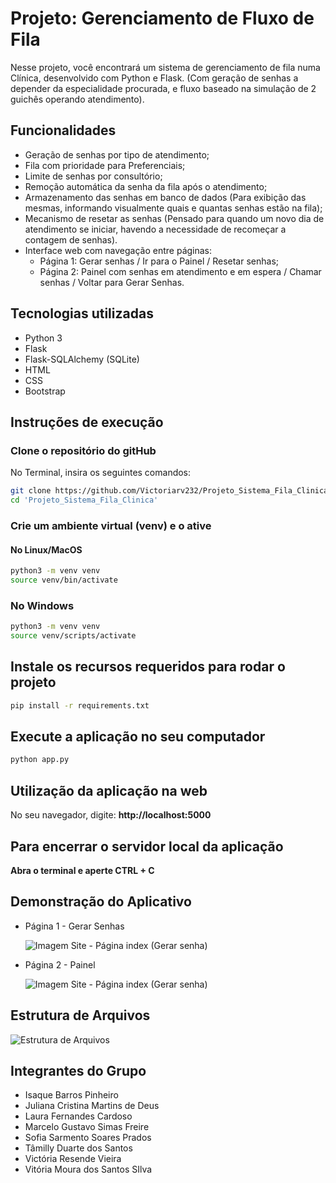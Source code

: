 # Projeto: Gerenciamento de Fluxo de Fila
Nesse projeto, você encontrará um sistema de gerenciamento de fila numa Clínica, desenvolvido com Python e Flask.
(Com geração de senhas a depender da especialidade procurada, e fluxo baseado na simulação de 2 guichês operando atendimento).

## Funcionalidades

- Geração de senhas por tipo de atendimento;
- Fila com prioridade para Preferenciais;
- Limite de senhas por consultório;
- Remoção automática da senha da fila após o atendimento;
- Armazenamento das senhas em banco de dados (Para exibição das mesmas, informando visualmente quais e quantas senhas estão na fila);
- Mecanismo de resetar as senhas (Pensado para quando um novo dia de atendimento se iniciar, havendo a necessidade de recomeçar a contagem de senhas).
- Interface web com navegação entre páginas:
  - Página 1: Gerar senhas / Ir para o Painel / Resetar senhas;
  - Página 2: Painel com senhas em atendimento e em espera / Chamar senhas / Voltar para Gerar Senhas.
    
## Tecnologias utilizadas

- Python 3 
- Flask
- Flask-SQLAlchemy (SQLite)
- HTML
- CSS
- Bootstrap
 
## Instruções de execução

### Clone o repositório do gitHub
No Terminal, insira os seguintes comandos:
```bash
git clone https://github.com/Victoriarv232/Projeto_Sistema_Fila_Clinica.git
cd 'Projeto_Sistema_Fila_Clinica'
```

### Crie um ambiente virtual (venv) e o ative
#### No Linux/MacOS
```bash
python3 -m venv venv
source venv/bin/activate
```
### No Windows
```bash
python3 -m venv venv
source venv/scripts/activate
```

## Instale os recursos requeridos para rodar o projeto
```bash
pip install -r requirements.txt
```

## Execute a aplicação no seu computador
```bash
python app.py
```
## Utilização da aplicação na web
No seu navegador, digite:
  **http://localhost:5000**

## Para encerrar o servidor local da aplicação
  **Abra o terminal e aperte CTRL + C**

## Demonstração do Aplicativo
* Página 1 - Gerar Senhas
  
  ![Imagem Site - Página index (Gerar senha)](https://media.discordapp.net/attachments/836756398569553970/1377431005081895003/image.png?ex=683a4197&is=6838f017&hm=52f290a97a5eb62738ae9be74e5084c017ae0f996008d9ff881b4ce01e816c1b&=&format=webp&quality=lossless&width=822&height=462)


* Página 2 - Painel
  
  ![Imagem Site - Página index (Gerar senha)](https://media.discordapp.net/attachments/836756398569553970/1377431080822640641/56730e17-603e-4f78-ad89-715a869085fb.png?ex=683a41a9&is=6838f029&hm=09dd694032b7bf7c7b93860c0d2208c63ef8d3ed30bc32b1c13d5a11fcdb36b0&=&format=webp&quality=lossless&width=822&height=462)

## Estrutura de Arquivos
![Estrutura de Arquivos](https://media.discordapp.net/attachments/836756398569553970/1377803389710110810/image.png?ex=683a4ae6&is=6838f966&hm=569a3a7434024fc90f34fe88f4e0b04df011ff5d7fef4555cc94c917f3093bfb&=&format=webp&quality=lossless)

## Integrantes do Grupo
* Isaque Barros Pinheiro 
* Juliana Cristina Martins de Deus
* Laura Fernandes Cardoso
* Marcelo Gustavo Simas Freire
* Sofia Sarmento Soares Prados
* Tâmilly Duarte dos Santos
* Victória Resende Vieira
* Vitória Moura dos Santos SIlva
